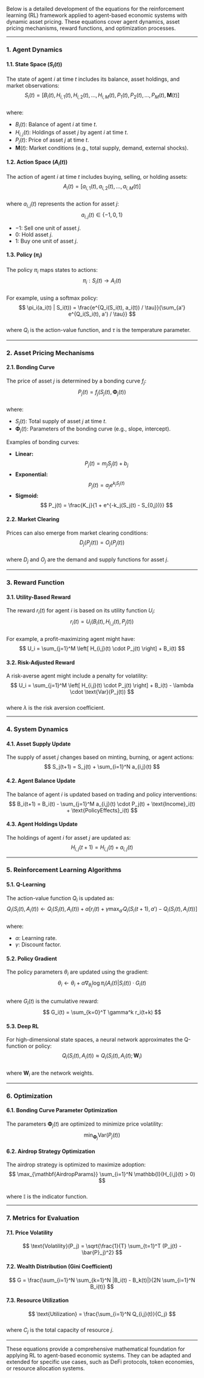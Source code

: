 Below is a detailed development of the equations for the reinforcement learning (RL) framework applied to agent-based economic systems with dynamic asset pricing. These equations cover agent dynamics, asset pricing mechanisms, reward functions, and optimization processes.

---

### **1. Agent Dynamics**

#### **1.1. State Space ($S_i(t)$)**  
The state of agent $i$ at time $t$ includes its balance, asset holdings, and market observations:  
$$
S_i(t) = \left[ B_i(t), H_{i,1}(t), H_{i,2}(t), \dots, H_{i,M}(t), P_1(t), P_2(t), \dots, P_M(t), \mathbf{M}(t) \right]
$$  
where:  
- $B_i(t)$: Balance of agent $i$ at time $t$.  
- $H_{i,j}(t)$: Holdings of asset $j$ by agent $i$ at time $t$.  
- $P_j(t)$: Price of asset $j$ at time $t$.  
- $\mathbf{M}(t)$: Market conditions (e.g., total supply, demand, external shocks).

#### **1.2. Action Space ($A_i(t)$)**  
The action of agent $i$ at time $t$ includes buying, selling, or holding assets:  
$$
A_i(t) = \left[ a_{i,1}(t), a_{i,2}(t), \dots, a_{i,M}(t) \right]
$$  
where $a_{i,j}(t)$ represents the action for asset $j$:  
$$
a_{i,j}(t) \in \{-1, 0, 1\}
$$  
- $-1$: Sell one unit of asset $j$.  
- $0$: Hold asset $j$.  
- $1$: Buy one unit of asset $j$.

#### **1.3. Policy ($\pi_i$)**  
The policy $\pi_i$ maps states to actions:  
$$
\pi_i: S_i(t) \rightarrow A_i(t)
$$  
For example, using a softmax policy:  
$$
\pi_i(a_i(t) | S_i(t)) = \frac{e^{Q_i(S_i(t), a_i(t)) / \tau}}{\sum_{a'} e^{Q_i(S_i(t), a') / \tau}}
$$  
where $Q_i$ is the action-value function, and $\tau$ is the temperature parameter.

---

### **2. Asset Pricing Mechanisms**

#### **2.1. Bonding Curve**  
The price of asset $j$ is determined by a bonding curve $f_j$:  
$$
P_j(t) = f_j(S_j(t), \mathbf{\Phi}_j(t))
$$  
where:  
- $S_j(t)$: Total supply of asset $j$ at time $t$.  
- $\mathbf{\Phi}_j(t)$: Parameters of the bonding curve (e.g., slope, intercept).  

Examples of bonding curves:  
- **Linear:**  
  $$
  P_j(t) = m_j S_j(t) + b_j
  $$  
- **Exponential:**  
  $$
  P_j(t) = a_j e^{k_j S_j(t)}
  $$  
- **Sigmoid:**  
  $$
  P_j(t) = \frac{K_j}{1 + e^{-k_j(S_j(t) - S_{0,j})}}
  $$

#### **2.2. Market Clearing**  
Prices can also emerge from market clearing conditions:  
$$
D_j(P_j(t)) = O_j(P_j(t))
$$  
where $D_j$ and $O_j$ are the demand and supply functions for asset $j$.

---

### **3. Reward Function**

#### **3.1. Utility-Based Reward**  
The reward $r_i(t)$ for agent $i$ is based on its utility function $U_i$:  
$$
r_i(t) = U_i(B_i(t), H_{i,j}(t), P_j(t))
$$  
For example, a profit-maximizing agent might have:  
$$
U_i = \sum_{j=1}^M \left[ H_{i,j}(t) \cdot P_j(t) \right] + B_i(t)
$$

#### **3.2. Risk-Adjusted Reward**  
A risk-averse agent might include a penalty for volatility:  
$$
U_i = \sum_{j=1}^M \left[ H_{i,j}(t) \cdot P_j(t) \right] + B_i(t) - \lambda \cdot \text{Var}(P_j(t))
$$  
where $\lambda$ is the risk aversion coefficient.

---

### **4. System Dynamics**

#### **4.1. Asset Supply Update**  
The supply of asset $j$ changes based on minting, burning, or agent actions:  
$$
S_j(t+1) = S_j(t) + \sum_{i=1}^N a_{i,j}(t)
$$

#### **4.2. Agent Balance Update**  
The balance of agent $i$ is updated based on trading and policy interventions:  
$$
B_i(t+1) = B_i(t) - \sum_{j=1}^M a_{i,j}(t) \cdot P_j(t) + \text{Income}_i(t) + \text{PolicyEffects}_i(t)
$$

#### **4.3. Agent Holdings Update**  
The holdings of agent $i$ for asset $j$ are updated as:  
$$
H_{i,j}(t+1) = H_{i,j}(t) + a_{i,j}(t)
$$

---

### **5. Reinforcement Learning Algorithms**

#### **5.1. Q-Learning**  
The action-value function $Q_i$ is updated as:  
$$
Q_i(S_i(t), A_i(t)) \leftarrow Q_i(S_i(t), A_i(t)) + \alpha \left[ r_i(t) + \gamma \max_{a'} Q_i(S_i(t+1), a') - Q_i(S_i(t), A_i(t)) \right]
$$  
where:  
- $\alpha$: Learning rate.  
- $\gamma$: Discount factor.

#### **5.2. Policy Gradient**  
The policy parameters $\theta_i$ are updated using the gradient:  
$$
\theta_i \leftarrow \theta_i + \alpha \nabla_{\theta_i} \log \pi_i(A_i(t) | S_i(t)) \cdot G_i(t)
$$  
where $G_i(t)$ is the cumulative reward:  
$$
G_i(t) = \sum_{k=0}^T \gamma^k r_i(t+k)
$$

#### **5.3. Deep RL**  
For high-dimensional state spaces, a neural network approximates the Q-function or policy:  
$$
Q_i(S_i(t), A_i(t)) \approx Q_i(S_i(t), A_i(t); \mathbf{W}_i)
$$  
where $\mathbf{W}_i$ are the network weights.

---

### **6. Optimization**

#### **6.1. Bonding Curve Parameter Optimization**  
The parameters $\mathbf{\Phi}_j(t)$ are optimized to minimize price volatility:  
$$
\min_{\mathbf{\Phi}_j} \text{Var}(P_j(t))
$$

#### **6.2. Airdrop Strategy Optimization**  
The airdrop strategy is optimized to maximize adoption:  
$$
\max_{\mathbf{AirdropParams}} \sum_{i=1}^N \mathbb{I}(H_{i,j}(t) > 0)
$$  
where $\mathbb{I}$ is the indicator function.

---

### **7. Metrics for Evaluation**

#### **7.1. Price Volatility**  
$$
\text{Volatility}(P_j) = \sqrt{\frac{1}{T} \sum_{t=1}^T (P_j(t) - \bar{P}_j)^2}
$$

#### **7.2. Wealth Distribution (Gini Coefficient)**  
$$
G = \frac{\sum_{i=1}^N \sum_{k=1}^N |B_i(t) - B_k(t)|}{2N \sum_{i=1}^N B_i(t)}
$$

#### **7.3. Resource Utilization**  
$$
\text{Utilization} = \frac{\sum_{i=1}^N Q_{i,j}(t)}{C_j}
$$  
where $C_j$ is the total capacity of resource $j$.

---

These equations provide a comprehensive mathematical foundation for applying RL to agent-based economic systems. They can be adapted and extended for specific use cases, such as DeFi protocols, token economies, or resource allocation systems.